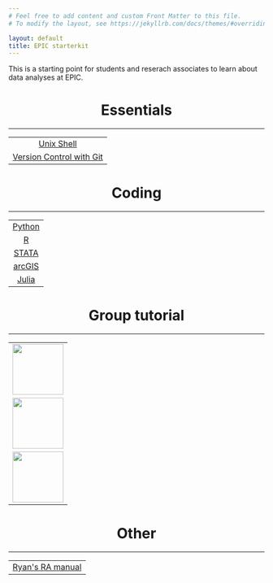 ```yaml
---
# Feel free to add content and custom Front Matter to this file.
# To modify the layout, see https://jekyllrb.com/docs/themes/#overriding-theme-defaults

layout: default 
title: EPIC starterkit
---
```


This is a starting point for students and reserach associates to learn about data analyses at EPIC.

<h1 align="center">Essentials</h1> <hr>
<p align='center'>
<table width='100%'>
  <tr>
    <td align="center">
    <a href="http://swcarpentry.github.io/shell-novice/" style="width:80%" class="myButton">Unix Shell</a>
    </td>
  </tr>
  <tr>
    <td align="center">
    <a href="http://swcarpentry.github.io/git-novice/" style="width:80%" class="myButton">Version Control with Git</a>
    </td>
  </tr>
</table>
</p>

<h1 align="center">Coding</h1><hr> 
<p align='center'>
<table width='80%'>
  <tr>
    <td align="center">
    <a href="" style="width:80%" class="myButton">Python</a>
    </td>
  </tr>
  <tr>
    <td align="center">
    <a href="" style="width:80%" class="myButton">R</a>
    </td>
  </tr>
  <tr>
    <td align="center">
    <a href="" style="width:80%" class="myButton">STATA</a>
    </td>
  </tr>
  <tr>
    <td align="center">
    <a href="http://learn.arcgis.com/en/" style="width:80%" class="myButton">arcGIS</a>
    </td>
  </tr>
  <tr>
    <td align="center">
    <a href="https://julialang.org/learning/" style="width:80%" class="myButton">Julia</a>
    </td>
  </tr>
</table>
</p>


<h1 align="center">Group tutorial</h1><hr> 
<table border="0">
  <tr>
    <td align="center"><a href="https://epic-uchicago.github.io/cil.github.io/"><img src="{{ site.baseurl }}images/CIL.jpg" height="100"></a>
  </td>
  </tr>
  <tr>
    <td align="center"><img src="{{ site.baseurl }}images/EPIC-India.jpg" height="100">
  </td>
  </tr>
  <tr>
    <td align="center"><a href="https://epic-uchicago.github.io/urban-labs.github.io/"><img src="{{ site.baseurl }}images/UrbanLabs.png" height="100"></a>
  </td>
  </tr>
</table>


<h1 align="center">Other</h1><hr> 
<table border="0">
  <tr>
    <td align="center">
    <a href="https://epic-uchicago.github.io/ra-manual.github.io/" style="width:80%" class="myButton">Ryan's RA manual</a></td>
  </tr>
</table>



